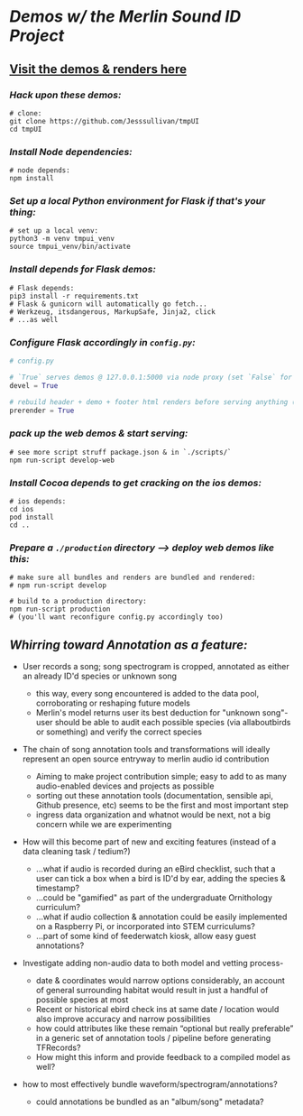 
# *Demos w/ the Merlin Sound ID Project*
## [Visit the demos & renders here](https://tmpui.herokuapp.com/)

    
### ***Hack upon these demos:***
    
```console
# clone:
git clone https://github.com/Jesssullivan/tmpUI
cd tmpUI
```

### *Install Node dependencies:*   
    
```
# node depends:
npm install  
```

### *Set up a local Python environment for Flask if that's your thing:*
```
# set up a local venv:
python3 -m venv tmpui_venv
source tmpui_venv/bin/activate
```

### *Install depends for Flask demos:* 
    
```
# Flask depends:
pip3 install -r requirements.txt
# Flask & gunicorn will automatically go fetch... 
# Werkzeug, itsdangerous, MarkupSafe, Jinja2, click 
# ...as well
```

### *Configure Flask accordingly in `config.py`:*    
   
```Python
# config.py

# `True` serves demos @ 127.0.0.1:5000 via node proxy (set `False` for production @ 0.0.0.0:80)
devel = True

# rebuild header + demo + footer html renders before serving anything (set `False` for production):
prerender = True
```

### *pack up the web demos & start serving:* 
    
```console
# see more script struff package.json & in `./scripts/`
npm run-script develop-web
```

   
### *Install Cocoa depends to get cracking on the ios demos:*   
    
```
# ios depends:
cd ios
pod install  
cd ..
```

### *Prepare a `./production` directory --> deploy web demos like this:*
```console
# make sure all bundles and renders are bundled and rendered:
# npm run-script develop

# build to a production directory:
npm run-script production
# (you'll want reconfigure config.py accordingly too)
```


## *Whirring toward Annotation as a feature:*

* User records a song; song spectrogram is cropped, annotated as either an already ID'd species or unknown song
   * this way, every song encountered is added to the data pool, corroborating or reshaping future models
   * Merlin's model returns user its best deduction for "unknown song"- user should be able to audit each possible species (via allaboutbirds or something) and verify the correct species

* The chain of song annotation tools and transformations will ideally represent an open source entryway to merlin audio id contribution
   * Aiming to make project contribution simple; easy to add to as many audio-enabled devices and projects as possible
   * sorting out these annotation tools (documentation, sensible api, Github presence, etc) seems to be the first and most important step
   * ingress data organization and whatnot would be next, not a big concern while we are experimenting

* How will this become part of new and exciting features (instead of a data cleaning task / tedium?)
   * ...what if audio is recorded during an eBird checklist, such that a user can tick a box when a bird is ID'd by ear, adding the species & timestamp?
   * ...could be "gamified" as part of the undergraduate Ornithology curriculum?
   * ...what if audio collection & annotation could be easily implemented on a Raspberry Pi, or incorporated into STEM curriculums?
   * ...part of some kind of feederwatch kiosk, allow easy guest annotations?

* Investigate adding non-audio data to both model and vetting process-
   * date & coordinates would narrow options considerably, an account of general surrounding habitat would result in just a handful of possible species at most
   * Recent or historical ebird check ins at same date / location would also improve accuracy and narrow possibilities
   * how could attributes like these remain “optional but really preferable” in a generic set of annotation tools / pipeline before generating TFRecords?
   * How might this inform and provide feedback to a compiled model as well?

* how to most effectively bundle waveform/spectrogram/annotations?
  * could annotations be bundled as an "album/song" metadata?

